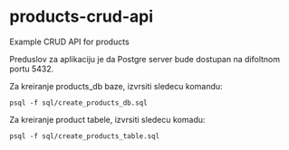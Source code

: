 # products-crud-api
Example CRUD API for products

Preduslov za aplikaciju je da Postgre server bude dostupan na difoltnom portu 5432.

Za kreiranje products_db baze, izvrsiti sledecu komandu:
```
psql -f sql/create_products_db.sql
```

Za kreiranje product tabele, izvrsiti sledecu komadu:
```
psql -f sql/create_products_table.sql
```